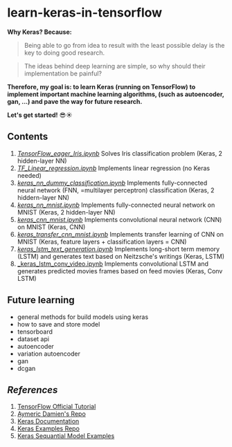 # learn-keras-in-tensorflow

__Why Keras? Because:__
> Being able to go from idea to result with the least possible delay is the key to doing good research.

> The ideas behind deep learning are simple, so why should their implementation be painful?

__Therefore, my goal is: to learn Keras (running on TensorFlow) to implement important machine learning algorithms, (such as autoencoder, gan, ...) and pave the way for future research.__  
  
__Let's get started!__ :sunglasses::sunny:  

## Contents

1. [_TensorFlow_eager_Iris.ipynb_](https://github.com/GaoYang-Thu/learn-keras-in-tensorflow/blob/master/TensorFlow_eager_Iris.ipynb) Solves Iris classification problem (Keras, 2 hidden-layer NN)
2. [_TF_Linear_regression.ipynb_](https://github.com/GaoYang-Thu/learn-keras-in-tensorflow/blob/master/TF_Linear_regression_eager.ipynb) Implements linear regression (no Keras needed)
3. [_keras_nn_dummy_classification.ipynb_](https://github.com/GaoYang-Thu/learn-keras-in-tensorflow/blob/master/keras_nn_dummy_classification.ipynb) Implements fully-connected neural network (FNN, =multilayer perceptron) classification (Keras, 2 hiddern-layer NN)
4. [_keras_nn_mnist.ipynb_](https://github.com/GaoYang-Thu/learn-keras-in-tensorflow/blob/master/keras_nn_mnist.ipynb) Implements fully-connected neural network on MNIST (Keras, 2 hidden-layer NN)
5. [_keras_cnn_mnist.ipynb_](https://github.com/GaoYang-Thu/learn-keras-in-tensorflow/blob/master/keras_cnn_mnist.ipynb) Implements convolutional neural network (CNN) on MNIST (Keras, CNN)
6. [_keras_transfer_cnn_mnist.ipynb_](https://github.com/GaoYang-Thu/learn-keras-in-tensorflow/blob/master/keras_transfer_cnn_mnist.ipynb) Implements transfer learning of CNN on MNIST (Keras, feature layers + classification layers = CNN)
7. [_keras_lstm_text_generation.ipynb_](https://github.com/GaoYang-Thu/learn-keras-in-tensorflow/blob/master/keras_lstm_text_generation.ipynb) Implements long-short term memory (LSTM) and generates text based on Neitzsche's writings (Keras, LSTM)
8. [_keras_lstm_conv_video.ipynb]() Implements convolutional LSTM and generates predicted movies frames based on feed movies (Keras, Conv LSTM)

## Future learning
* general methods for build models using keras
* how to save and store model
* tensorboard
* dataset api
* autoencoder
* variation autoencoder
* gan
* dcgan

## _References_
1. [TensorFlow Official Tutorial](www.tensorflow.org/get_started/eager)
2. [Aymeric Damien's Repo](https://github.com/aymericdamien/TensorFlow-Examples)
3. [Keras Documentation](https://keras.io/getting-started/)
4. [Keras Examples Repo](https://github.com/keras-team/keras/tree/master/examples)
5. [Keras Sequantial Model Examples](https://keras.io/getting-started/sequantial-model-guide/)
